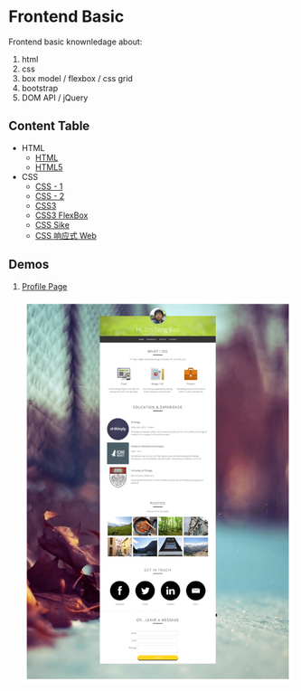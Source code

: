 # Frontend Basic

Frontend basic knownledage about:

1. html
1. css
1. box model / flexbox / css grid
1. bootstrap
1. DOM API / jQuery

## Content Table

* HTML
  * [HTML](notes/html.md)
  * [HTML5](notes/html5.md)
* CSS
  * [CSS - 1](notes/css-1.md)
  * [CSS - 2](notes/css-2.md)
  * [CSS3](notes/css3.md)
  * [CSS3 FlexBox](notes/css3-flexbox.md)
  * [CSS Sike](notes/css-sike.md)
  * [CSS 响应式 Web](notes/css-responsive.md)

## Demos

1. [Profile Page](http://baurine.github.io/sike-css/)

   ![](./art/css-profile-page.png)
